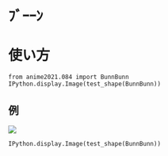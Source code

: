 # ﾌﾞｰｰﾝ
# 使い方

```
from anime2021.084 import BunnBunn
IPython.display.Image(test_shape(BunnBunn))
```
## 例

![](buun084.png)
```
IPython.display.Image(test_shape(BunnBunn))
```
